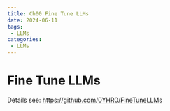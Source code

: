 ```yaml
---
title: Ch00 Fine Tune LLMs
date: 2024-06-11
tags:
 - LLMs
categories:
 - LLMs
---
```




# Fine Tune LLMs



Details see: https://github.com/0YHR0/FineTuneLLMs
